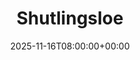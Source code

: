 ---
title: "Shutlingsloe"
date: 2025-11-16T08:00:00+00:00
lng: "-2.06778"
lat: "53.26067"
ticket_link: "https://su.nottingham.ac.uk/events/id/8283-shutlingsloe-sunday-hike"
---